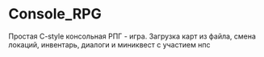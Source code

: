 # Console_RPG
Простая C-style консольная РПГ - игра.
Загрузка карт из файла, смена локаций, инвентарь, диалоги и миниквест с участием нпс
